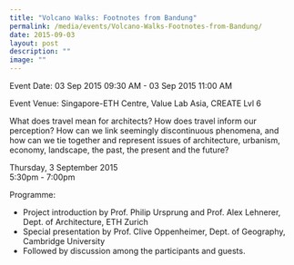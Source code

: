 ```yaml
---
title: "Volcano Walks: Footnotes from Bandung"
permalink: /media/events/Volcano-Walks-Footnotes-from-Bandung/
date: 2015-09-03
layout: post
description: ""
image: ""
---
```

Event Date: 03 Sep 2015 09:30 AM - 03 Sep 2015 11:00 AM

Event Venue: Singapore-ETH Centre, Value Lab Asia, CREATE Lvl 6

What does travel mean for architects? How does travel inform our perception? How can we link seemingly discontinuous phenomena, and how can we tie together and represent issues of architecture, urbanism, economy, landscape, the past, the present and the future? 

Thursday, 3 September 2015  
5:30pm - 7:00pm

Programme: 

* Project introduction by Prof. Philip Ursprung and Prof. Alex Lehnerer, Dept. of Architecture, ETH Zurich  
* Special presentation by Prof. Clive Oppenheimer, Dept. of Geography, Cambridge University  
* Followed by discussion among the participants and guests.